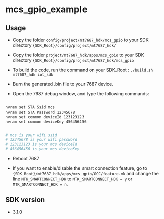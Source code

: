 # mcs_gpio_example

## Usage

* Copy the folder `config/project/mt7687_hdk/mcs_gpio` to your SDK directory `{SDK_Root}/config/project/mt7687_hdk/`

* Copy the folder `project/mt7687_hdk/apps/mcs_gpio` to your SDK directory `{SDK_Root}/config/project/mt7687_hdk/mcs_gpio`

* To build the code, run the command on your SDK_Root : `./build.sh mt7687_hdk iot_sdk`

* Burn the generated .bin file to your 7687 device.

* Open the 7687 debug window, and type the following commands:

``` bash

nvram set STA Ssid mcs
nvram set STA Password 12345678
nvram set common deviceId 123123123
nvram set common deviceKey 456456456


# mcs is your wifi ssid
# 12345678 is your wifi password
# 123123123 is your mcs deviceId
# 456456456 is your mcs deviceKey

```
* Reboot 7687

* If you want to enable/disable the smart connection feature, go to `{SDK_Root}/mt7687_hdk/apps/mcs_gpio/GCC/feature.mk` and change the line `MTK_SMARTCONNECT_HDK` to `MTK_SMARTCONNECT_HDK = y` or `MTK_SMARTCONNECT_HDK = n`.

## SDK version

* 3.1.0